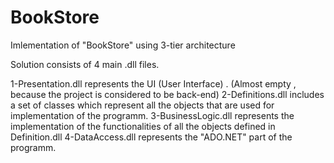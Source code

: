 # BookStore
Imlementation of "BookStore" using 3-tier architecture

Solution consists of 4 main .dll files.

1-Presentation.dll represents the UI (User Interface) . (Almost empty , because the project is considered to be back-end)
2-Definitions.dll includes a set of classes which represent all the objects that are used for implementation of the programm.
3-BusinessLogic.dll represents the implementation of the functionalities of all the objects defined in Definition.dll
4-DataAccess.dll represents the "ADO.NET" part of the programm.
